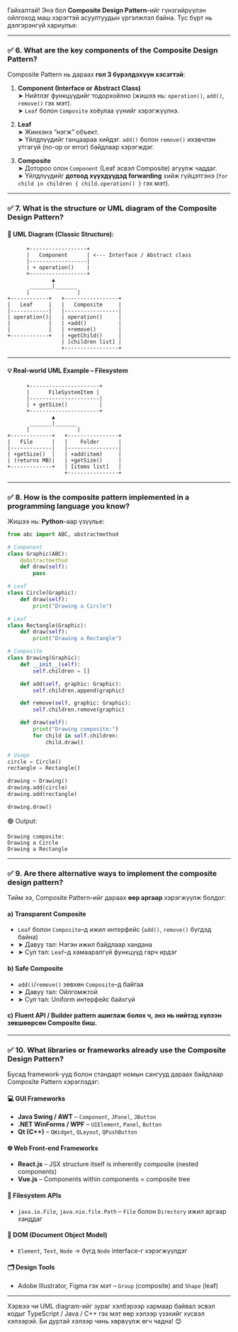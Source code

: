 Гайхалтай! Энэ бол **Composite Design Pattern**–ийг гүнзгийрүүлэн ойлгоход маш хэрэгтэй асуултуудын үргэлжлэл байна. Тус бүрт нь дэлгэрэнгүй хариулъя:

---

### ✅ **6. What are the key components of the Composite Design Pattern?**

Composite Pattern нь дараах **гол 3 бүрэлдэхүүн хэсэгтэй**:

1. **Component (Interface or Abstract Class)**  
   ➤ Нийтлэг функцүүдийг тодорхойлно (жишээ нь: `operation()`, `add()`, `remove()` гэх мэт).  
   ➤ `Leaf` болон `Composite` хоёулаа үүнийг хэрэгжүүлнэ.

2. **Leaf**  
   ➤ Жинхэнэ “нэгж” объект.  
   ➤ Үйлдлүүдийг ганцаараа хийдэг. `add()` болон `remove()` ихэвчлэн утгагүй (no-op or error) байдлаар хэрэгждэг.

3. **Composite**  
   ➤ Дотороо олон `Component` (Leaf эсвэл Composite) агуулж чаддаг.  
   ➤ Үйлдлүүдийг **дотоод хүүхдүүдэд forwarding** хийж гүйцэтгэнэ (`for child in children { child.operation() }` гэх мэт).

---

### ✅ **7. What is the structure or UML diagram of the Composite Design Pattern?**

#### 📐 **UML Diagram (Classic Structure)**:

```
      +------------------+
      |   Component      | <--- Interface / Abstract class
      |------------------|
      | + operation()    |
      +------------------+
              ▲
       _______|_______
      |               |
+------------+   +-----------------+
|   Leaf     |   |   Composite     |
|------------|   |-----------------|
| operation()|   | operation()     |
|            |   | +add()          |
|            |   | +remove()       |
+------------+   | +getChild()     |
                 | [children list] |
                 +-----------------+
```

---

#### 💡 **Real-world UML Example – Filesystem**

```
      +----------------------+
      |      FileSystemItem |
      |----------------------|
      | + getSize()          |
      +----------------------+
              ▲
       _______|_______
      |               |
+-------------+   +----------------+
|   File      |   |    Folder      |
|-------------|   |----------------|
| +getSize()  |   | +add(item)     |
| (returns MB)|   | +getSize()     |
+-------------+   | [items list]   |
                  +----------------+
```

---

### ✅ **8. How is the composite pattern implemented in a programming language you know?**

Жишээ нь: **Python**–аар үзүүлье:

```python
from abc import ABC, abstractmethod

# Component
class Graphic(ABC):
    @abstractmethod
    def draw(self):
        pass

# Leaf
class Circle(Graphic):
    def draw(self):
        print("Drawing a Circle")

# Leaf
class Rectangle(Graphic):
    def draw(self):
        print("Drawing a Rectangle")

# Composite
class Drawing(Graphic):
    def __init__(self):
        self.children = []

    def add(self, graphic: Graphic):
        self.children.append(graphic)

    def remove(self, graphic: Graphic):
        self.children.remove(graphic)

    def draw(self):
        print("Drawing composite:")
        for child in self.children:
            child.draw()

# Usage
circle = Circle()
rectangle = Rectangle()

drawing = Drawing()
drawing.add(circle)
drawing.add(rectangle)

drawing.draw()
```

🟢 Output:
```
Drawing composite:
Drawing a Circle
Drawing a Rectangle
```

---

### ✅ **9. Are there alternative ways to implement the composite design pattern?**

Тийм ээ, Composite Pattern–ийг дараах **өөр аргаар** хэрэгжүүлж болдог:

#### a) **Transparent Composite**  
- `Leaf` болон `Composite`–д ижил интерфейс (`add()`, `remove()` бүгдэд байна)  
- ➤ Давуу тал: Нэгэн ижил байдлаар хандана  
- ➤ Сул тал: `Leaf`–д хамааралгүй функцүүд гарч ирдэг

#### b) **Safe Composite**  
- `add()`/`remove()` зөвхөн `Composite`–д байгаа  
- ➤ Давуу тал: Ойлгомжтой  
- ➤ Сул тал: Uniform интерфейс байхгүй

#### c) **Fluent API / Builder pattern** ашиглаж болох ч, энэ нь нийтэд хүлээн зөвшөөрсөн Composite биш.

---

### ✅ **10. What libraries or frameworks already use the Composite Design Pattern?**

Бусад framework-ууд болон стандарт номын сангууд дараах байдлаар Composite Pattern хэрэглэдэг:

#### 💻 **GUI Frameworks**
- **Java Swing / AWT** – `Component`, `JPanel`, `JButton`  
- **.NET WinForms / WPF** – `UIElement`, `Panel`, `Button`  
- **Qt (C++)** – `QWidget`, `QLayout`, `QPushButton`

#### 🌐 **Web Front-end Frameworks**
- **React.js** – JSX structure itself is inherently composite (nested components)
- **Vue.js** – Components within components = composite tree

#### 📁 **Filesystem APIs**
- `java.io.File`, `java.nio.file.Path` – `File` болон `Directory` ижил аргаар ханддаг

#### 🌲 **DOM (Document Object Model)**
- `Element`, `Text`, `Node` → бүгд `Node` interface-г хэрэгжүүлдэг

#### 🗂️ **Design Tools**
- Adobe Illustrator, Figma гэх мэт – `Group` (composite) and `Shape` (leaf)

---

Хэрвээ чи UML diagram-ийг зураг хэлбэрээр хармаар байвал эсвэл кодыг TypeScript / Java / C++ гэх мэт өөр хэлээр үзэхийг хүсвэл хэлээрэй. Би дуртай хэлээр чинь хөрвүүлж өгч чадна! 😊